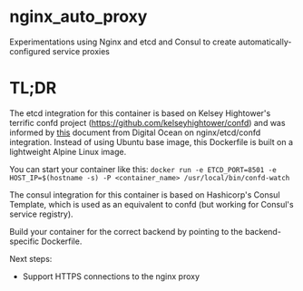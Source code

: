 # nginx_auto_proxy
Experimentations using Nginx and etcd and Consul to create automatically-configured service proxies

# TL;DR
The etcd integration for this container is based on Kelsey Hightower's terrific confd project (https://github.com/kelseyhightower/confd) and was informed by [this](https://www.digitalocean.com/community/tutorials/how-to-use-confd-and-etcd-to-dynamically-reconfigure-services-in-coreos) document from Digital Ocean on nginx/etcd/confd integration. Instead of using Ubuntu base image, this Dockerfile is built on a lightweight Alpine Linux image.

You can start your container like this:
`docker run -e ETCD_PORT=8501 -e HOST_IP=$(hostname -s) -P <container_name> /usr/local/bin/confd-watch`

The consul integration for this container is based on Hashicorp's Consul Template, which is used as an equivalent to confd (but working for Consul's service registry).

Build your container for the correct backend by pointing to the backend-specific Dockerfile.

Next steps:
* Support HTTPS connections to the nginx proxy

